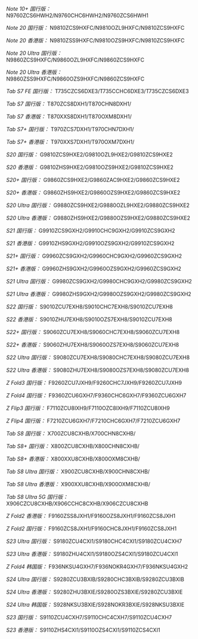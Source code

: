 *Note 10+ 国行版：*
N9760ZCS6HWH2/N9760CHC6HWH2/N9760ZCS6HWH1

*Note 20 国行版：*
N9810ZCS9HXFC/N9810OZL9HXFC/N9810ZCS9HXFC

*Note 20 香港版：*
N9810ZSS9HXFC/N9810OZS9HXFC/N9810ZCS9HXFC

*Note 20 Ultra 国行版：*
N9860ZCS9HXFC/N9860OZL9HXFC/N9860ZCS9HXFC

*Note 20 Ultra 香港版：*
N9860ZSS9HXFC/N9860OZS9HXFC/N9860ZCS9HXFC

*Tab S7 FE 国行版：*
T735CZCS6DXE3/T735CCHC6DXE3/T735CZCS6DXE3

*Tab S7 国行版：*
T870ZCS8DXH1/T870CHN8DXH1/

*Tab S7 香港版：*
T870XXS8DXH1/T870OXM8DXH1/

*Tab S7+ 国行版：*
T970ZCS7DXH1/T970CHN7DXH1/

*Tab S7+ 香港版：*
T970XXS7DXH1/T970OXM7DXH1/

*S20 国行版：*
G9810ZCS9HXE2/G9810OZL9HXE2/G9810ZCS9HXE2

*S20 香港版：*
G9810ZHS9HXE2/G9810OZS9HXE2/G9810ZCS9HXE2

*S20+ 国行版：*
G9860ZCS9HXE2/G9860ZAC9HXE2/G9860ZCS9HXE2

*S20+ 香港版：*
G9860ZHS9HXE2/G9860OZS9HXE2/G9860ZCS9HXE2

*S20 Ultra 国行版：*
G9880ZCS9HXE2/G9880OZL9HXE2/G9880ZCS9HXE2

*S20 Ultra 香港版：*
G9880ZHS9HXE2/G9880OZS9HXE2/G9880ZCS9HXE2

*S21 国行版：*
G9910ZCS9GXH2/G9910CHC9GXH2/G9910ZCS9GXH2

*S21 香港版：*
G9910ZHS9GXH2/G9910OZS9GXH2/G9910ZCS9GXH2

*S21+ 国行版：*
G9960ZCS9GXH2/G9960CHC9GXH2/G9960ZCS9GXH2

*S21+ 香港版：*
G9960ZHS9GXH2/G9960OZS9GXH2/G9960ZCS9GXH2

*S21 Ultra 国行版：*
G9980ZCS9GXH2/G9980CHC9GXH2/G9980ZCS9GXH2

*S21 Ultra 香港版：*
G9980ZHS9GXH2/G9980OZS9GXH2/G9980ZCS9GXH2

*S22 国行版：*
S9010ZCU7EXH8/S9010CHC7EXH8/S9010ZCU7EXH8

*S22 香港版：*
S9010ZHU7EXH8/S9010OZS7EXH8/S9010ZCU7EXH8

*S22+ 国行版：*
S9060ZCU7EXH8/S9060CHC7EXH8/S9060ZCU7EXH8

*S22+ 香港版：*
S9060ZHU7EXH8/S9060OZS7EXH8/S9060ZCU7EXH8

*S22 Ultra 国行版：*
S9080ZCU7EXH8/S9080CHC7EXH8/S9080ZCU7EXH8

*S22 Ultra 香港版：*
S9080ZHU7EXH8/S9080OZS7EXH8/S9080ZCU7EXH8

*Z Fold3 国行版：*
F9260ZCU7JXH9/F9260CHC7JXH9/F9260ZCU7JXH9

*Z Fold4 国行版：*
F9360ZCU6GXH7/F9360CHC6GXH7/F9360ZCU6GXH7

*Z Flip3 国行版：*
F7110ZCU8IXH9/F7110OZC8IXH9/F7110ZCU8IXH9

*Z Flip4 国行版：*
F7210ZCU6GXH7/F7210CHC6GXH7/F7210ZCU6GXH7

*Tab S8 国行版：*
X700ZCU8CXHB/X700CHN8CXHB/

*Tab S8+ 国行版：*
X800ZCU8CXHB/X800CHN8CXHB/

*Tab S8+ 香港版：*
X800XXU8CXHB/X800OXM8CXHB/

*Tab S8 Ultra 国行版：*
X900ZCU8CXHB/X900CHN8CXHB/

*Tab S8 Ultra 香港版：*
X900XXU8CXHB/X900OXM8CXHB/

*Tab S8 Ultra 5G 国行版：*
X906CZCU8CXHB/X906CCHC8CXHB/X906CZCU8CXHB

*Z Fold2 香港版：*
F9160ZSS8JXH1/F9160OZS8JXH1/F9160ZCS8JXH1

*Z Fold2 国行版：*
F9160ZCS8JXH1/F9160CHC8JXH1/F9160ZCS8JXH1

*S23 Ultra 国行版：*
S9180ZCU4CXI1/S9180CHC4CXI1/S9180ZCU4CXH7

*S23 Ultra 香港版：*
S9180ZHU4CXI1/S9180OZS4CXI1/S9180ZCU4CXI1

*Z Fold4 韩国版：*
F936NKSU4GXH7/F936NOKR4GXH7/F936NKSU4GXH2

*S24 Ultra 国行版：*
S9280ZCU3BXIB/S9280CHC3BXIB/S9280ZCU3BXIB

*S24 Ultra 香港版：*
S9280ZHU3BXIE/S9280OZS3BXIE/S9280ZCU3BXIE

*S24 Ultra 韩国版：*
S928NKSU3BXIE/S928NOKR3BXIE/S928NKSU3BXIE

*S23 国行版：*
S9110ZCU4CXH7/S9110CHC4CXH7/S9110ZCU4CXH7

*S23 香港版：*
S9110ZHS4CXI1/S9110OZS4CXI1/S9110ZCS4CXI1


